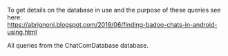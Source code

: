 To get details on the database in use and the purpose of these queries see here:  
https://abrignoni.blogspot.com/2019/06/finding-badoo-chats-in-android-using.html  

All queries from the ChatComDatabase database.
